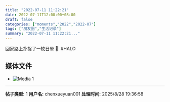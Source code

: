 ```yaml
---
title: "2022-07-11 11:22:21"
date: 2022-07-11T12:00:00+08:00
draft: false
categories: ["moments","2022","2022-07"]
tags: ["朋友圈","生活记录"]
summary: "2022-07-11 11:22:21..."
---
```


回家路上扑捉了一枚日晕 🤩
​
​#HALO

## 媒体文件

- ![Media 1](/Moments/photos/2022-07-11/202207111122210.jpg)

---

**帖子类型:** 1
**用户名:** chenxueyuan001
**处理时间:** 2025/8/28 19:36:58